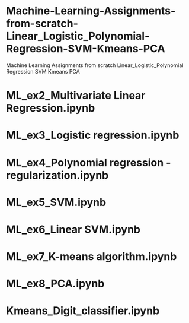 # Machine-Learning-Assignments-from-scratch-Linear_Logistic_Polynomial-Regression-SVM-Kmeans-PCA
Machine Learning Assignments from scratch Linear_Logistic_Polynomial Regression SVM Kmeans PCA




ML_ex2_Multivariate Linear Regression.ipynb
=
ML_ex3_Logistic regression.ipynb
=
ML_ex4_Polynomial regression - regularization.ipynb
=
ML_ex5_SVM.ipynb
=
ML_ex6_Linear SVM.ipynb
=
ML_ex7_K-means algorithm.ipynb
=
ML_ex8_PCA.ipynb
=
Kmeans_Digit_classifier.ipynb
=


